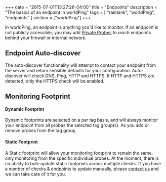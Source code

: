 +++
date = "2015-07-01T13:27:26-04:00"
title = "Endpoints"
description = "The basics of an endpoint in worldPing"
tags = [ "raintank", "worldPing", "endpoints" ]
section = ["worldPing"]
+++

In worldPing, an endpoint is anything you'd like to monitor. If an endpoint is not publicly accessible, you may add [Private Probes](/docs/worldping/private-probes) to reach endpoints behind your firewall or internal network. 


## Endpoint Auto-discover

The auto-discover functionality will attempt to contact your endpoint from the server and return sensible defaults for your configuration. Auto-discover will check DNS, Ping, HTTP and HTTPS. If HTTP and HTTPS are detected, only the HTTPS check will be enabled. 

## Monitoring Footprint

#### Dynamic Footprint
Dynamic footprints are selected on a per tag basis, and will always monitor your endpoint from all probes the selected tag group(s). As you add or remove probes from the tag group, 

#### Static Footprint
A Static footprint will allow your monitoring footprint to remain the same, only monitoring from the specific individual probes. At the moment, there is no ability to bulk-update static footprints across multiple checks. If you have a number of checks & endpoints to update manually, please [contact us](mailto:hello@raintank.io) and we can take care of it for you.
